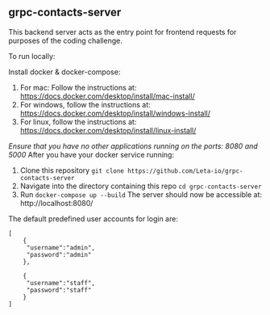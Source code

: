 ## grpc-contacts-server

This backend server acts as the entry point for frontend requests for purposes of the coding challenge.

To run locally:

Install docker & docker-compose:
1. For mac: Follow the instructions at: https://docs.docker.com/desktop/install/mac-install/
2. For windows, follow the instructions at: https://docs.docker.com/desktop/install/windows-install/
3. For linux, follow the instructions at: https://docs.docker.com/desktop/install/linux-install/

*_Ensure that you have no other applications running on the ports: 8080 and 5000_*
After you have your docker service running:

1. Clone this repository `git clone https://github.com/Leta-io/grpc-contacts-server`
2. Navigate into the directory containing this repo `cd grpc-contacts-server`
3. Run `docker-compose up --build`
The server should now be accessible at: http://localhost:8080/

The default predefined user accounts for login are:
```
[
    {
     "username":"admin",
     "password":"admin"
    },
    
    {
     "username":"staff",
     "password":"staff"
    }
]
```